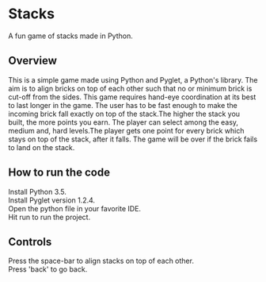 # Stacks
A fun game of stacks made in Python.

## Overview
This is a simple game made using Python and Pyglet, a Python's library. The aim is to align bricks on top of each other such that no or minimum brick is cut-off from the sides. This game requires hand-eye coordination at its best to last longer in the game. The user has to be fast enough to make the incoming brick fall exactly on top of the stack.The higher the stack you built, the more points you earn. The player can select among the easy, medium and, hard levels.The player gets one point for every brick which stays on top of the stack, after it falls. The game will be over if the brick fails to land on the stack.

## How to run the code
Install Python 3.5.  
Install Pyglet version 1.2.4.  
Open the python file in your favorite IDE.  
Hit run to run the project.  

## Controls
Press the space-bar to align stacks on top of each other.  
Press 'back' to go back.  


